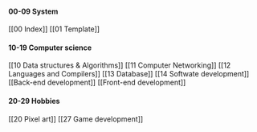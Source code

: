 #### 00-09 System
[[00 Index]]
[[01 Template]]
#### 10-19 Computer science
[[10 Data structures & Algorithms]] 
[[11 Computer Networking]]
[[12 Languages and Compilers]]
[[13 Database]]
[[14 Softwate development]]
[[Back-end development]]
[[Front-end development]]
#### 20-29 Hobbies
[[20 Pixel art]]
[[27 Game development]]